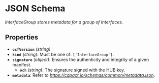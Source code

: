 # JSON Schema

*InterfaceGroup stores metadata for a group of Interfaces.*

## Properties

- **`ocfVersion`** *(string)*
- **`kind`** *(string)*: Must be one of: `['InterfaceGroup']`.
- **`signature`** *(object)*: Ensures the authenticity and integrity of a given manifest.
  - **`och`** *(string)*: The signature signed with the HUB key.
- **`metadata`**: Refer to *https://capact.io/schemas/common/metadata.json*.
